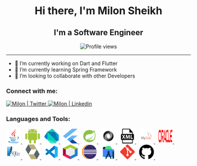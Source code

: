 
<h1 align="center"> Hi there, I'm Milon Sheikh</h1>

<h2 align="center">I'm a Software Engineer</h1>

<p align="center">

<a>
<img src="https://komarev.com/ghpvc/?username=milonsheikh88&color=blue" alt="Profile views" width="120" />
</a>
</p>

---
- 🔭 I’m currently working on Dart and Flutter
- 🌱 I’m currently learning Spring Framework
- 👯 I’m looking to collaborate with other Developers

<h3 align="left">Connect with me:</h3>
<p align="left">
  
<a href="https://twitter.com/M_Sheikh007/" target="_blank">
<img alt="Milon | Twitter" src="https://cdn.jsdelivr.net/npm/simple-icons@v3/icons/twitter.svg"
width="40" height="30"/> 
</a> 
                      
<a href="https://www.linkedin.com/in/milon-sheikh-007/" target="_blank">
<img alt="Milon | Linkedin" src="https://cdn.jsdelivr.net/npm/simple-icons@v3/icons/linkedin.svg"
width="40" height="30"/> 
</a> 

</p>

<h3 align="left">Languages and Tools:</h3>
<p align="left">
  
<a href="https://java.com/en" target="_blank"> 
<img src="https://github.com/milonsheikh88/milonsheikh88/blob/main/Profile-Readme/programming%20languages/java.svg" alt="Java" width="40" height="40"/>
</a>&nbsp;
  
<a href="https://www.android.com" target="_blank"> 
<img src="https://github.com/milonsheikh88/milonsheikh88/blob/main/Profile-Readme/programming%20languages/android.svg" alt="Android" width="40" height="40"/>
</a>&nbsp;
  
<a href="https://dart.dev" target="_blank"> 
<img src="https://github.com/milonsheikh88/milonsheikh88/blob/main/Profile-Readme/programming%20languages/dart.svg" alt="Dart" width="40" height="40"/>
</a>&nbsp;
  
<a href="https://flutter.dev" target="_blank"> 
<img src="https://github.com/milonsheikh88/milonsheikh88/blob/main/Profile-Readme/programming%20languages/flutter.svg" alt="Flutter" width="40" height="40"/>
</a>&nbsp;

<a href="https://spring.io/projects/spring-framework" target="_blank"> 
<img src="https://github.com/milonsheikh88/milonsheikh88/blob/main/Profile-Readme/frameworks/spring.svg" alt="Spring" width="40" height="40"/>
</a>&nbsp;
  
<a href="https://www.json.org/json-en.html" target="_blank"> 
<img src="https://github.com/milonsheikh88/milonsheikh88/blob/main/Profile-Readme/others/json.svg" alt="Json" width="40" height="40"/>
</a>&nbsp;

<a href="https://www.xml.com" target="_blank"> 
<img src="https://github.com/milonsheikh88/milonsheikh88/blob/main/Profile-Readme/others/xml.svg" alt="XML" width="40" height="40"/>
</a>&nbsp;
  
<a href="https://www.mysql.com" target="_blank"> 
<img src="https://github.com/milonsheikh88/milonsheikh88/blob/main/Profile-Readme/databases/mysql.svg" alt="Mysql" width="40" height="40"/>
</a>&nbsp;
  
<a href="https://www.oracle.com/database" target="_blank"> 
<img src="https://github.com/milonsheikh88/milonsheikh88/blob/main/Profile-Readme/databases/oracle.svg" alt="Oracle" width="40" height="40"/>
</a>&nbsp;
  

 <a href="https://www.sqlite.org/index.html" target="_blank"> 
<img src="https://github.com/milonsheikh88/milonsheikh88/blob/main/Profile-Readme/databases/sqlite.svg" alt="Sqlite" width="40" height="40"/>
</a>&nbsp;
  
 <a href="https://hibernate.org" target="_blank"> 
<img src="https://github.com/milonsheikh88/milonsheikh88/blob/main/Profile-Readme/databases/hibernate.svg" alt="Hibernate" width="40" height="40"/>
</a>&nbsp;
  
<a href="https://code.visualstudio.com" target="_blank"> 
<img src="https://github.com/milonsheikh88/milonsheikh88/blob/main/Profile-Readme/text%20editors/vscode.svg" alt="Vscode" width="40" height="40"/>
</a>&nbsp;
  
<a href="https://netbeans.apache.org" target="_blank"> 
<img src="https://github.com/milonsheikh88/milonsheikh88/blob/main/Profile-Readme/ides/netbeans.svg" alt="Netbeans" width="40" height="40"/>
</a>&nbsp;
  
<a href="https://www.eclipse.org" target="_blank"> 
<img src="https://github.com/milonsheikh88/milonsheikh88/blob/main/Profile-Readme/ides/eclipse.svg" alt="Eclipse" width="40" height="40"/>
</a>&nbsp;
  
<a href="https://developer.android.com/studio" target="_blank"> 
<img src="https://github.com/milonsheikh88/milonsheikh88/blob/main/Profile-Readme/ides/android-studio.svg" alt="Android Studio" width="40" height="40"/>
</a>&nbsp;

<a href="https://git-scm.com" target="_blank"> 
<img src="https://github.com/milonsheikh88/milonsheikh88/blob/main/Profile-Readme/others/git.svg" alt="Git" width="40" height="40"/>
</a>&nbsp;
  
<a href="https://github.com" target="_blank"> 
<img src="https://github.com/milonsheikh88/milonsheikh88/blob/main/Profile-Readme/others/github.svg" alt="Github" width="40" height="40"/>
</a>&nbsp;

</p>


